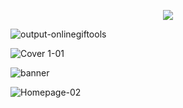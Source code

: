 <p align="center">
  <img src="https://user-images.githubusercontent.com/67522615/140105634-0d63c6eb-1717-4117-90d0-f7b1a0974d86.gif" /> 
</p>

![output-onlinegiftools](https://user-images.githubusercontent.com/67522615/140105634-0d63c6eb-1717-4117-90d0-f7b1a0974d86.gif)

![Cover 1-01](https://user-images.githubusercontent.com/67522615/138687872-c1f6d277-816b-442c-b62d-24e5dfcb798e.png)

![banner](https://user-images.githubusercontent.com/67522615/139367587-8dd3e85f-9189-4735-aa83-388400839cda.png)

![Homepage-02](https://user-images.githubusercontent.com/67522615/138690644-e0aa183c-8958-4bbe-b994-7efbd9146e09.png)
